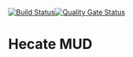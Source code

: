 [![Build Status](https://travis-ci.com/AKiwiCoder/hecate-mud.svg?branch=main)](https://travis-ci.com/AKiwiCoder/hecate-mud)[![Quality Gate Status](https://sonarcloud.io/api/project_badges/measure?project=hecate-mud&metric=alert_status)](https://sonarcloud.io/dashboard?id=hecate-mud)

# Hecate MUD

